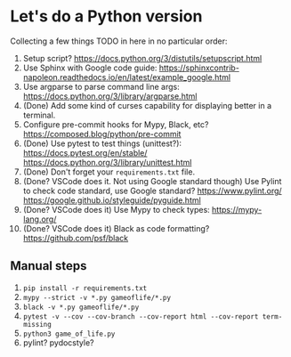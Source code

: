 # Let's do a Python version

Collecting a few things TODO in here in no particular order:
1. Setup script? https://docs.python.org/3/distutils/setupscript.html
1. Use Sphinx with Google code guide: https://sphinxcontrib-napoleon.readthedocs.io/en/latest/example_google.html
1. Use argparse to parse command line args: https://docs.python.org/3/library/argparse.html
1. (Done) Add some kind of curses capability for displaying better in a terminal.
1. Configure pre-commit hooks for Mypy, Black, etc? https://composed.blog/python/pre-commit
1. (Done) Use pytest to test things (unittest?): https://docs.pytest.org/en/stable/ https://docs.python.org/3/library/unittest.html
1. (Done) Don't forget your `requirements.txt` file.
1. (Done? VSCode does it. Not using Google standard though) Use Pylint to check code standard, use Google standard? https://www.pylint.org/ https://google.github.io/styleguide/pyguide.html
1. (Done? VSCode does it) Use Mypy to check types: https://mypy-lang.org/
1. (Done? VSCode does it) Black as code formatting? https://github.com/psf/black


## Manual steps
1. `pip install -r requirements.txt`
1. `mypy --strict -v *.py gameoflife/*.py`
1. `black -v *.py gameoflife/*.py`
1. `pytest -v --cov --cov-branch --cov-report html --cov-report term-missing`
1. `python3 game_of_life.py`
1. pylint? pydocstyle?

